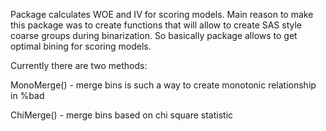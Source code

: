 Package calculates WOE and IV for scoring models. Main reason to make this package was to create functions that will allow to create SAS style coarse groups during binarization. So basically package allows to get optimal bining for scoring models.

Currently there are two methods:

MonoMerge() - merge bins is such a way to create monotonic relationship in %bad

ChiMerge() - merge bins based on chi square statistic